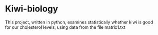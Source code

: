 # Kiwi-biology
This project, written in python, examines statistically whether kiwi is good for our cholesterol levels, using data from the file matrix1.txt

